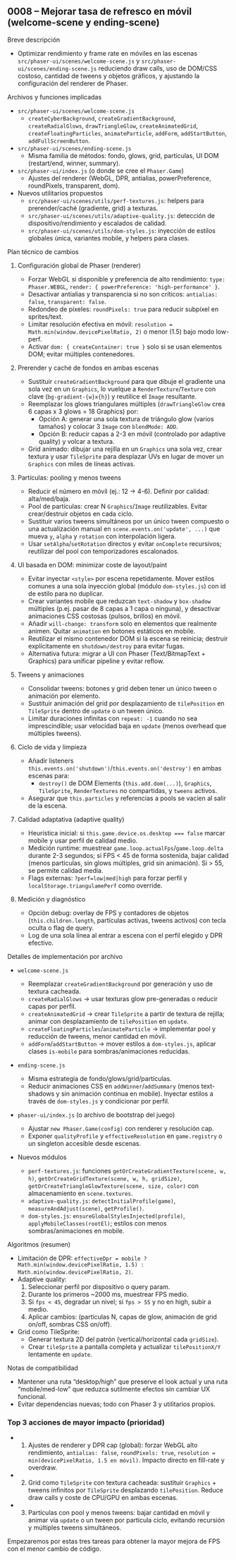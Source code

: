 ## 0008 – Mejorar tasa de refresco en móvil (welcome-scene y ending-scene)

Breve descripción
- Optimizar rendimiento y frame rate en móviles en las escenas `src/phaser-ui/scenes/welcome-scene.js` y `src/phaser-ui/scenes/ending-scene.js` reduciendo draw calls, uso de DOM/CSS costoso, cantidad de tweens y objetos gráficos, y ajustando la configuración del renderer de Phaser.

Archivos y funciones implicadas
- `src/phaser-ui/scenes/welcome-scene.js`
  - `createCyberBackground`, `createGradientBackground`, `createRadialGlows`, `drawTriangleGlow`, `createAnimatedGrid`, `createFloatingParticles`, `animateParticle`, `addForm`, `addStartButton`, `addFullScreenButton`.
- `src/phaser-ui/scenes/ending-scene.js`
  - Misma familia de métodos: fondo, glows, grid, partículas, UI DOM (restart/end, winner, summary).
- `src/phaser-ui/index.js` (o donde se cree el `Phaser.Game`)
  - Ajustes del renderer (WebGL, DPR, antialias, powerPreference, roundPixels, transparent, dom).
- Nuevos utilitarios propuestos
  - `src/phaser-ui/scenes/utils/perf-textures.js`: helpers para prerender/caché (gradiente, grid) a texturas.
  - `src/phaser-ui/scenes/utils/adaptive-quality.js`: detección de dispositivo/rendimiento y escalados de calidad.
  - `src/phaser-ui/scenes/utils/dom-styles.js`: inyección de estilos globales única, variantes mobile, y helpers para clases.

Plan técnico de cambios
1) Configuración global de Phaser (renderer)
   - Forzar WebGL si disponible y preferencia de alto rendimiento: `type: Phaser.WEBGL`, `render: { powerPreference: 'high-performance' }`.
   - Desactivar antialias y transparencia si no son críticos: `antialias: false`, `transparent: false`.
   - Redondeo de píxeles: `roundPixels: true` para reducir subpíxel en sprites/text.
   - Limitar resolución efectiva en móvil: `resolution = Math.min(window.devicePixelRatio, 2)` o menor (1.5) bajo modo low-perf.
   - Activar `dom: { createContainer: true }` solo si se usan elementos DOM; evitar múltiples contenedores.

2) Prerender y caché de fondos en ambas escenas
   - Sustituir `createGradientBackground` para que dibuje el gradiente una sola vez en un `Graphics`, lo vuelque a `RenderTexture`/`Texture` con clave (`bg-gradient-{w}x{h}`) y reutilice el `Image` resultante.
   - Reemplazar los glows triangulares múltiples (`drawTriangleGlow` crea 6 capas x 3 glows = 18 Graphics) por:
     - Opción A: generar una sola textura de triángulo glow (varios tamaños) y colocar 3 `Image` con `blendMode: ADD`.
     - Opción B: reducir capas a 2-3 en móvil (controlado por adaptive quality) y volcar a textura.
   - Grid animado: dibujar una rejilla en un `Graphics` una sola vez, crear textura y usar `TileSprite` para desplazar UVs en lugar de mover un `Graphics` con miles de líneas activas.

3) Partículas: pooling y menos tweens
   - Reducir el número en móvil (ej.: 12 → 4-6). Definir por calidad: alta/med/baja.
   - Pool de partículas: crear N `Graphics`/`Image` reutilizables. Evitar crear/destruir objetos en cada ciclo.
   - Sustituir varios tweens simultáneos por un único tween compuesto o una actualización manual en `scene.events.on('update', ...)` que mueva `y`, `alpha` y `rotation` con interpolación ligera.
   - Usar `setAlpha`/`setRotation` directos y evitar `onComplete` recursivos; reutilizar del pool con temporizadores escalonados.

4) UI basada en DOM: minimizar coste de layout/paint
   - Evitar inyectar `<style>` por escena repetidamente. Mover estilos comunes a una sola inyección global (módulo `dom-styles.js`) con id de estilo para no duplicar.
   - Crear variantes mobile que reduzcan `text-shadow` y `box-shadow` múltiples (p.ej. pasar de 8 capas a 1 capa o ninguna), y desactivar animaciones CSS costosas (pulsos, brillos) en móvil.
   - Añadir `will-change: transform` solo en elementos que realmente animen. Quitar `animation` en botones estáticos en mobile.
   - Reutilizar el mismo contenedor DOM si la escena se reinicia; destruir explícitamente en `shutdown/destroy` para evitar fugas.
   - Alternativa futura: migrar a UI con Phaser (Text/BitmapText + Graphics) para unificar pipeline y evitar reflow.

5) Tweens y animaciones
   - Consolidar tweens: botones y grid deben tener un único tween o animación por elemento.
   - Sustituir animación del grid por desplazamiento de `tilePosition` en `TileSprite` dentro de `update` o un tween único.
   - Limitar duraciones infinitas con `repeat: -1` cuando no sea imprescindible; usar velocidad baja en `update` (menos overhead que múltiples tweens).

6) Ciclo de vida y limpieza
   - Añadir listeners `this.events.on('shutdown')`/`this.events.on('destroy')` en ambas escenas para:
     - `destroy()` de DOM Elements (`this.add.dom(...)`), `Graphics`, `TileSprite`, `RenderTextures` no compartidas, y `tweens` activos.
   - Asegurar que `this.particles` y referencias a pools se vacíen al salir de la escena.

7) Calidad adaptativa (adaptive quality)
   - Heurística inicial: si `this.game.device.os.desktop === false` marcar mobile y usar perfil de calidad medio.
   - Medición runtime: muestrear `game.loop.actualFps`/`game.loop.delta` durante 2-3 segundos; si FPS < 45 de forma sostenida, bajar calidad (menos partículas, sin glows múltiples, grid sin animación). Si > 55, se permite calidad media.
   - Flags externas: `?perf=low|med|high` para forzar perfil y `localStorage.triangulamePerf` como override.

8) Medición y diagnóstico
   - Opción debug: overlay de FPS y contadores de objetos (`this.children.length`, partículas activas, tweens activos) con tecla oculta o flag de query.
   - Log de una sola línea al entrar a escena con el perfil elegido y DPR efectivo.

Detalles de implementación por archivo
- `welcome-scene.js`
  - Reemplazar `createGradientBackground` por generación y uso de textura cacheada.
  - `createRadialGlows` → usar texturas glow pre-generadas o reducir capas por perfil.
  - `createAnimatedGrid` → crear `TileSprite` a partir de textura de rejilla; animar con desplazamiento de `tilePosition` en `update`.
  - `createFloatingParticles`/`animateParticle` → implementar pool y reducción de tweens, menor cantidad en móvil.
  - `addForm`/`addStartButton` → mover estilos a `dom-styles.js`, aplicar clases `is-mobile` para sombras/animaciones reducidas.

- `ending-scene.js`
  - Misma estrategia de fondo/glows/grid/partículas.
  - Reducir animaciones CSS en `addWinner`/`addSummary` (menos text-shadows y sin animación continua en mobile). Inyectar estilos a través de `dom-styles.js` y condicionar por perfil.

- `phaser-ui/index.js` (o archivo de bootstrap del juego)
  - Ajustar `new Phaser.Game(config)` con renderer y resolución cap.
  - Exponer `qualityProfile` y `effectiveResolution` en `game.registry` o un singleton accesible desde escenas.

- Nuevos módulos
  - `perf-textures.js`: funciones `getOrCreateGradientTexture(scene, w, h)`, `getOrCreateGridTexture(scene, w, h, gridSize)`, `getOrCreateTriangleGlowTexture(scene, size, color)` con almacenamiento en `scene.textures`.
  - `adaptive-quality.js`: `detectInitialProfile(game)`, `measureAndAdjust(scene)`, `getProfile()`.
  - `dom-styles.js`: `ensureGlobalStylesInjected(profile)`, `applyMobileClasses(rootEl)`; estilos con menos sombras/animaciones en mobile.

Algoritmos (resumen)
- Limitación de DPR: `effectiveDpr = mobile ? Math.min(window.devicePixelRatio, 1.5) : Math.min(window.devicePixelRatio, 2)`.
- Adaptive quality:
  1. Seleccionar perfil por dispositivo o query param.
  2. Durante los primeros ~2000 ms, muestrear FPS medio.
  3. Si `fps < 45`, degradar un nivel; si `fps > 55` y no en high, subir a medio.
  4. Aplicar cambios: (partículas N, capas de glow, animación de grid on/off, sombras CSS on/off).
- Grid como TileSprite:
  - Generar textura 2D del patrón (vertical/horizontal cada `gridSize`).
  - Crear `tileSprite` a pantalla completa y actualizar `tilePositionX/Y` lentamente en `update`.

Notas de compatibilidad
- Mantener una ruta “desktop/high” que preserve el look actual y una ruta “mobile/med-low” que reduzca sutilmente efectos sin cambiar UX funcional.
- Evitar dependencias nuevas; todo con Phaser 3 y utilitarios propios.

### Top 3 acciones de mayor impacto (prioridad)
- 1) Ajustes de renderer y DPR cap (global): forzar WebGL alto rendimiento, `antialias: false`, `roundPixels: true`, `resolution = min(devicePixelRatio, 1.5 en móvil)`. Impacto directo en fill-rate y overdraw.
- 2) Grid como `TileSprite` con textura cacheada: sustituir `Graphics` + tweens infinitos por `TileSprite` desplazando `tilePosition`. Reduce draw calls y coste de CPU/GPU en ambas escenas.
- 3) Partículas con pool y menos tweens: bajar cantidad en móvil y animar vía `update` o un tween por partícula ciclo, evitando recursión y múltiples tweens simultáneos.

Empezaremos por estas tres tareas para obtener la mayor mejora de FPS con el menor cambio de código.


